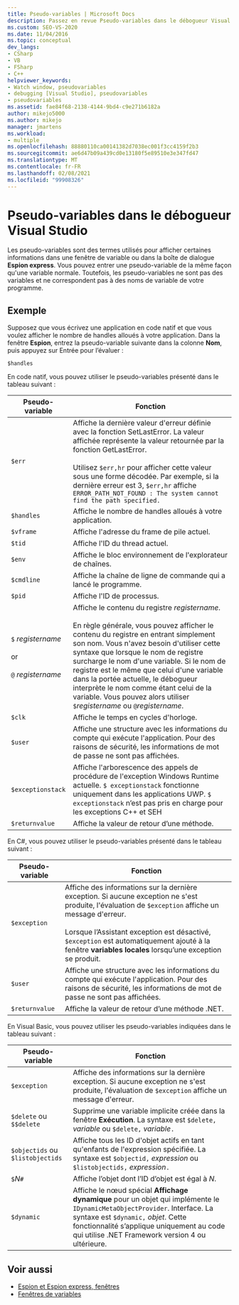 ```yaml
---
title: Pseudo-variables | Microsoft Docs
description: Passez en revue Pseudo-variables dans le débogueur Visual Studio. Les pseudo-variables sont des termes utilisés pour afficher certaines données dans une fenêtre de variables ou dans la boîte de dialogue Espion express.
ms.custom: SEO-VS-2020
ms.date: 11/04/2016
ms.topic: conceptual
dev_langs:
- CSharp
- VB
- FSharp
- C++
helpviewer_keywords:
- Watch window, pseudovariables
- debugging [Visual Studio], pseudovariables
- pseudovariables
ms.assetid: fae84f68-2138-4144-9bd4-c9e271b6182a
author: mikejo5000
ms.author: mikejo
manager: jmartens
ms.workload:
- multiple
ms.openlocfilehash: 88880110ca00141382d7038ec001f3cc4159f2b3
ms.sourcegitcommit: ae6d47b09a439cd0e13180f5e89510e3e347fd47
ms.translationtype: MT
ms.contentlocale: fr-FR
ms.lasthandoff: 02/08/2021
ms.locfileid: "99908326"
---
```

# <a name="pseudovariables-in-the-visual-studio-debugger"></a>Pseudo-variables dans le débogueur Visual Studio
Les pseudo-variables sont des termes utilisés pour afficher certaines informations dans une fenêtre de variable ou dans la boîte de dialogue **Espion express**. Vous pouvez entrer une pseudo-variable de la même façon qu'une variable normale. Toutefois, les pseudo-variables ne sont pas des variables et ne correspondent pas à des noms de variable de votre programme.

## <a name="example"></a>Exemple
 Supposez que vous écrivez une application en code natif et que vous voulez afficher le nombre de handles alloués à votre application. Dans la fenêtre **Espion**, entrez la pseudo-variable suivante dans la colonne **Nom**, puis appuyez sur Entrée pour l’évaluer :

`$handles`

 En code natif, vous pouvez utiliser le pseudo-variables présenté dans le tableau suivant :

|Pseudo-variable|Fonction|
|--------------------|--------------|
|`$err`|Affiche la dernière valeur d'erreur définie avec la fonction SetLastError. La valeur affichée représente la valeur retournée par la fonction GetLastError.<br /><br /> Utilisez `$err,hr` pour afficher cette valeur sous une forme décodée. Par exemple, si la dernière erreur est 3, `$err,hr` affiche `ERROR_PATH_NOT_FOUND : The system cannot find the path specified.`|
|`$handles`|Affiche le nombre de handles alloués à votre application.|
|`$vframe`|Affiche l'adresse du frame de pile actuel.|
|`$tid`|Affiche l'ID du thread actuel.|
|`$env`|Affiche le bloc environnement de l'explorateur de chaînes.|
|`$cmdline`|Affiche la chaîne de ligne de commande qui a lancé le programme.|
|`$pid`|Affiche l'ID de processus.|
|`$` *registername*<br /><br /> or<br /><br /> `@` *registername*|Affiche le contenu du registre *registername*.<br /><br /> En règle générale, vous pouvez afficher le contenu du registre en entrant simplement son nom. Vous n'avez besoin d'utiliser cette syntaxe que lorsque le nom de registre surcharge le nom d'une variable. Si le nom de registre est le même que celui d'une variable dans la portée actuelle, le débogueur interprète le nom comme étant celui de la variable. Vous pouvez alors utiliser `$`*registername* ou `@`*registername*.|
|`$clk`|Affiche le temps en cycles d'horloge.|
|`$user`|Affiche une structure avec les informations du compte qui exécute l'application. Pour des raisons de sécurité, les informations de mot de passe ne sont pas affichées.|
|`$exceptionstack`|Affiche l'arborescence des appels de procédure de l'exception Windows Runtime actuelle. `$ exceptionstack` fonctionne uniquement dans les applications UWP. `$ exceptionstack` n’est pas pris en charge pour les exceptions C++ et SEH|
|`$returnvalue`|Affiche la valeur de retour d’une méthode.|

 En C#, vous pouvez utiliser le pseudo-variables présenté dans le tableau suivant :

|Pseudo-variable|Fonction|
|--------------------|--------------|
|`$exception`|Affiche des informations sur la dernière exception. Si aucune exception ne s'est produite, l'évaluation de `$exception` affiche un message d'erreur.<br /><br /> Lorsque l’Assistant exception est désactivé, `$exception` est automatiquement ajouté à la fenêtre **variables locales** lorsqu’une exception se produit.|
|`$user`|Affiche une structure avec les informations du compte qui exécute l'application. Pour des raisons de sécurité, les informations de mot de passe ne sont pas affichées.|
|`$returnvalue`|Affiche la valeur de retour d’une méthode .NET.|

 En Visual Basic, vous pouvez utiliser les pseudo-variables indiquées dans le tableau suivant :

|Pseudo-variable|Fonction|
|--------------------|--------------|
|`$exception`|Affiche des informations sur la dernière exception. Si aucune exception ne s'est produite, l'évaluation de `$exception` affiche un message d'erreur.|
|`$delete` ou `$$delete`|Supprime une variable implicite créée dans la fenêtre **Exécution**. La syntaxe est `$delete,` *variable* ou `$delete,` *variable*`.`|
|`$objectids` ou `$listobjectids`|Affiche tous les ID d'objet actifs en tant qu'enfants de l'expression spécifiée. La syntaxe est `$objectid,` *expression* ou `$listobjectids,` *expression*`.`|
|`$`*N*`#`|Affiche l’objet dont l’ID d’objet est égal à *N*.|
|`$dynamic`|Affiche le nœud spécial **Affichage dynamique** pour un objet qui implémente le `IDynamicMetaObjectProvider`. Interface. La syntaxe est `$dynamic,` *objet*. Cette fonctionnalité s’applique uniquement au code qui utilise .NET Framework version 4 ou ultérieure.|

## <a name="see-also"></a>Voir aussi
- [Espion et Espion express, fenêtres](../debugger/watch-and-quickwatch-windows.md)
- [Fenêtres de variables](../debugger/debugger-windows.md)
